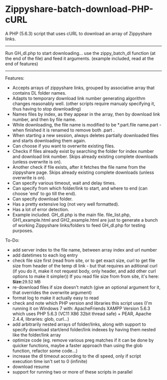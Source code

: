 # Zippyshare-batch-download-PHP-cURL
A PHP (5.6.3) script that uses cURL to download an array of Zippyshare links.
_____________________________________________________________________

Run GH_dl.php to start downloading... use the zippy_batch_dl function (at the end of the file) and feed it arguments. (example included, read at the end of features)
_____________________________________________________________________
Features:
- Accepts arrays of zippyshare links, grouped by associative array that contains DL folder names.
- Adapts to temporary download link number generating algorithm changes reasonably well. (other scripts require manualy specifying it, thus having to stop downloading)
- Names files by index, as they appear in the array, then by download link number, and then by file name.
- While downloading, the file name is modified to be *.part.file name.part - when finished it is renamed to remove both .part .
- When starting a new session, always deletes partially downloaded files and starts downloading them again.
- Can choose if you want to overwrite existing files.
- Checks if files already exist by searching the folder for index number and download link number. Skips already existing complete downloads (unless overwrite is on).
- Another check if file exists, after it fetches the file name from the zippyshare page. Skips already existing complete downloads (unless overwrite is on).
- Can specify various timeout, wait and delay times.
- Can specify from which folder/link to start, and where to end (can choose 'end' to go till the end).
- Can specify download folder.
- Has a pretty extensive log (not very well formatted).
- Has a lot of error detection.
- Example included. GH_dl.php is the main file. file_list.php, GH1_example.html and GH2_example.html are just to generate a bunch of working Zippyshare links/folders to feed GH_dl.php for testing purposes.


To-Do:
- add server index to the file name, between array index and url number
- add datetimes to each log entry
- check file size first (read from site, or to get exact size, curl to get file size from header of the temp dl link - but that requires an aditional curl (if you do it, make it not request body, only header, and add other curl options to make it simpler)) If you read file size from from site, it's here: <font style="line-height:18px; font-size: 13px; font-weight: bold;">Size:</font><font style="line-height:18px; font-size: 13px;">29.52 MB</font><br />
- re-download files if size doesn't match (give an optional argument for it, that overrides the overwrite argument)
- format log to make it actually easy to read
- check and note which PHP version and libraries this script uses (I'm running it on Windows 7 with: ApacheFriends XAMPP Version 5.6.3 which uses PHP 5.6.3 (VC11 X86 32bit thread safe) + PEAR, Apache 2.4.4, libraries: glob, curl...)
- add arbitrarily nested arrays of folder/links, along with support to specify download start/end folder/link indexes by having them nested like the folder/link array
- optimize code (eg. remove various preg matches if it can be done by quicker functions, maybe a faster approach than using the glob function, refactor some code...)
- increase the dl timeout according to the dl speed, only if script execution time isn't set to 0 (infinite)
- download resume
- support for running two or more of these scripts in parallel

